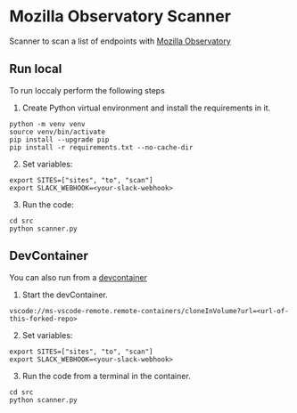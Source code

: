 # Mozilla Observatory Scanner

Scanner to scan a list of endpoints with [Mozilla Observatory](https://observatory.mozilla.org/)

## Run local

To run loccaly perform the following steps
1. Create Python virtual environment and install the requirements in it.
```
python -m venv venv
source venv/bin/activate
pip install --upgrade pip
pip install -r requirements.txt --no-cache-dir
```

2. Set variables:

```
export SITES=["sites", "to", "scan"]
export SLACK_WEBHOOK=<your-slack-webhook>
```

3. Run the code:
```
cd src
python scanner.py
```

## DevContainer

You can also run from a [devcontainer](https://code.visualstudio.com/docs/devcontainers/containers)

1. Start the devContainer. 
```
vscode://ms-vscode-remote.remote-containers/cloneInVolume?url=<url-of-this-forked-repo>
```

2. Set variables:
```
export SITES=["sites", "to", "scan"]
export SLACK_WEBHOOK=<your-slack-webhook>
```

3. Run the code from a terminal in the container.
```
cd src
python scanner.py
```